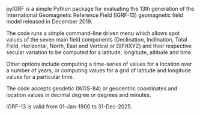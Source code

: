 pyIGRF is a simple Python package for evaluating the 13th generation of the International Geomagnetic Reference Field (IGRF-13) geomagnetic field model  released in December 2019.

The code runs a simple command-line driven menu which allows spot values of the seven main field components (Declination, Inclination, Total Field, Horizontal, North, East and Vertical or DIFHXYZ) and their respective secular variation to be computed for a latitude, longitude, altitude and time.

Other options include computing a time-series of values for a location over a number of years, or computing values for a grid of latitude and longitude values for a particular time.

The code accepts geodetic (WGS-84) or geocentric coordinates and location values in decimal degree or degrees and minutes. 

IGRF-13 is valid from 01-Jan-1900 to 31-Dec-2025.
